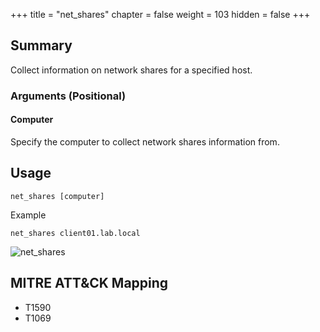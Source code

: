 +++
title = "net_shares"
chapter = false
weight = 103
hidden = false
+++

## Summary
Collect information on network shares for a specified host.

### Arguments (Positional)
#### Computer
Specify the computer to collect network shares information from.

## Usage
```
net_shares [computer]
```
Example
```
net_shares client01.lab.local
```

![net_shares](../images/net_shares.png)


## MITRE ATT&CK Mapping

- T1590
- T1069